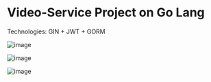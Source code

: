 # Video-Service Project on Go Lang

Technologies: GIN + JWT + GORM


![image](https://user-images.githubusercontent.com/78780925/182465456-e47d667e-4e6e-485c-a61c-b15b972f4953.png)

![image](https://user-images.githubusercontent.com/78780925/182465485-5271c48c-0b13-4ac4-97a1-6ebbc0b70a5e.png)

![image](https://user-images.githubusercontent.com/78780925/182465529-c479a5a9-5d03-4a14-8cc0-cc7670981172.png)
